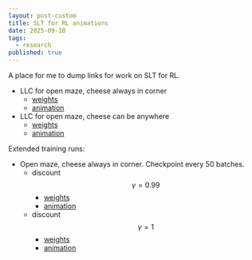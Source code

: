 ```yaml
---
layout: post-custom
title: SLT for RL animations
date: 2025-09-10
tags:
  - research
published: true
---
```


A place for me to dump links for work on SLT for RL.

* LLC for open maze, cheese always in corner
    * [weights](https://huggingface.co/davidquarel/jaxgmg_ckpt_pt/tree/main/vpg_alpha_0_open)
    * [animation](/llc0.html)
* LLC for open maze, cheese can be anywhere
    * [weights](https://huggingface.co/davidquarel/jaxgmg_ckpt_pt/tree/main/vpg_alpha_1_open)
    * [animation](/llc1.html)

Extended training runs:

* Open maze, cheese always in corner. Checkpoint every 50 batches.
    * discount $$\gamma = 0.99$$
        * [weights](https://huggingface.co/davidquarel/jaxgmg_ckpt_pt/tree/main/vpg_open_steps%3D10B_g%3D0.99)
        * [animation](/llc/g99.html)
    * discount $$\gamma = 1$$
        * [weights](https://huggingface.co/davidquarel/jaxgmg_ckpt_pt/tree/main/vpg_open_steps%3D10B_g%3D1.00)
        * [animation](/llc/g100.html)